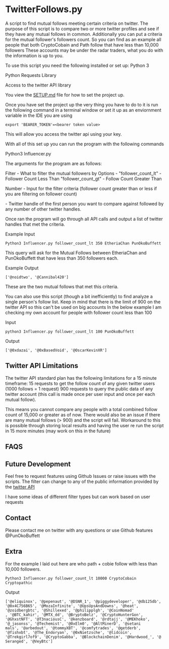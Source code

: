 # TwitterFollows.py
A script to find mutual follows meeting certain criteria on twitter.
The purpose of this script is to compare two or more twitter profiles and see
if they have any mutual follows in common. Additionally you can put a criteria
for the mutual follower's followers count. So you can find as an example
all people that both CryptoCobain and Path follow that have less than 10,000 followers
These accounts may be under the radar traders, what you do with the information
is up to you.

To use this script you need the following installed or set up:
Python 3

Python Requests Library

Access to the twitter API  library

You view the [SETUP.md](./SETUP.md) file for how to set the project up.

Once you have set the project up the very thing you have to do to it is run the
following command in a terminal window or set it up as an enviornment variable in the 
IDE you are using

`export 'BEARER_TOKEN'=<bearer token value>`

This will allow you access the twitter api using your key.

With all of this set up you can run the program with the following commands

Python3 Influencer.py <filter> <number> <name1> <name1>

The arguments for the program are as follows:

Filter - What to filter the mutual followers by
         Options -
            "follower_count_lt" - Follower Count Less Than
            "follower_count_gt" - Follow Count Greater Than
  
Number - Input for the filter criteria (follower count greater than or less if you are filtering on follower count)

<name1> - Twitter handle of the first person you want to compare against followed by
any number of other twitter handles.

Once ran the program will go through all API calls and output a list of twitter handles
that met the criteria.

Example Input
```
Python3 Influencer.py follower_count_lt 350 EtheriaChan PunOkoBuffett
```

This query will ask for the Mutual Follows between EtheriaChan and PunOkoBuffett
that have less than 350 followers each.

Example Output
```
['@noidtwo', '@Cannibal420']
```

These are the two mutual follows that met this criteria.

You can also use this script (though a bit inefficiently) to find analyze a single person's follow list.
Keep in mind that there is the limit of 900 on the twitter API so this can't be used on big accounts
In the below example I am checking my own account for people with follower count less than 100

Input
```
python3 Influencer.py follower_count_lt 100 PunOkoBuffett
```
Output
```
['@0xdazai', '@0xBasedVoid', '@OscarKevinXR']
```

## Twitter API Limitations
The twitter API standard plan has the following limitations for a 15 minute timeframe:
15 requests to get the follow count of any given twitter users (1000 follows = 1 request)
900 requests to query the public data of any twitter account (this call is made once per 
user input and once per each mutual follow).

This means you cannot compare any people with a total combined follow count of
15,000 or greater as of now. There would also be an issue if there are many mutual follows
(> 900) and the script will fail. Workaround to this is possible through storing
local results and having the user re run the script in 15 more minutes (may work on this
in the future)

## FAQS

## Future Development

Feel free to request features using Github Issues or raise issues 
with the scripts. The filter can change to any of the public information 
provided by the [twitter API](https://developer.twitter.com/en/docs/twitter-api/getting-started/about-twitter-api)

I have some ideas of different filter types but can work based on user requests

## Contact
Please contact me on twitter with any questions or use Github features
@PunOkoBuffett

## Extra
For the example I laid out here are who path + cobie follow with less than 10,000 followers.
```
Python3 Influencer.py follower_count_lt 10000 CryptoCobain Cryptopathic
```

Output
```
['@eliquinox', '@pepenaut', '@DSNR_1', '@piggydeveloper', '@db125db', '@0x4C756B65', '@MozaInfinite', '@UpsUpsAndDowns', '@heat', '@zoidbergbtc', '@Shillexed', '@philipplgh', '@CoinNomad'
, '@BTC_kahir', '@MTX_dd', '@BryptoBelz', '@CryptoHunterGon', '@GhxstNFT', '@T3naciousC', '@kenzboard', '@rdtajj', '@MEKhoko', '@_jasonss', '@Techemist', '@0xElm0', '@AltMinerD', '@setani
mals', '@arbedout', '@tommyXBT', '@comfytrades', '@getderb', '@fishxbt', '@The_Endoryan', '@0xNietzsche', '@lidcoin', '@Trekgirl7of9', '@CryptoGabba', '@BlockchainDenim', '@Hardwood_', '@
Seranged', '@VeyBtc']
```
